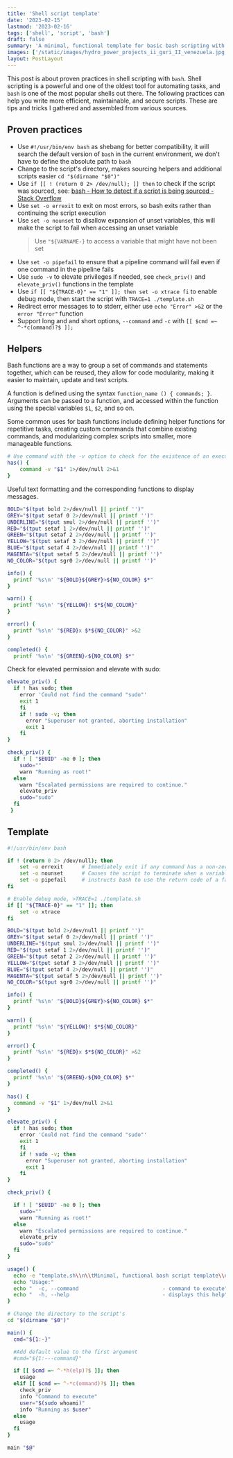 ```yaml
---
title: 'Shell script template'
date: '2023-02-15'
lastmod: '2023-02-16'
tags: ['shell', 'script', 'bash']
draft: false
summary: 'A minimal, functional template for basic bash scripting with proven practices'
images: ['/static/images/hydro_power_projects_ii_guri_II_venezuela.jpg']
layout: PostLayout
---
```


This post is about proven practices in shell scripting with `bash`. Shell scripting is a powerful and one of the oldest tool for automating tasks, and `bash` is one of the most popular shells out there. The following practices can help you write more efficient, maintainable, and secure scripts. These are tips and tricks I gathered and assembled from various sources.

## Proven practices

- Use `#!/usr/bin/env bash` as shebang for better compatibility, it will search the default version of  `bash` in the current environment, we don't have to define the absolute path to `bash`
- Change to the script's directory, makes sourcing helpers and additional scripts easier `cd "$(dirname "$0")"`
- Use `if [[ ! (return 0 2> /dev/null); ]] then` to check if the script was sourced, see: [bash - How to detect if a script is being sourced - Stack Overflow](https://stackoverflow.com/questions/2683279/how-to-detect-if-a-script-is-being-sourced/28776166#28776166)
- Use `set -o errexit` to exit on most errors, so bash exits rather than continuing the script execution
- Use `set -o nounset` to disallow expansion of unset variables, this will make the script to fail when accessing an unset variable
  > Use `"${VARNAME-}` to access a variable that might have not been set
- Use `set -o pipefail`  to ensure that a pipeline command will fail even if one command in the pipeline fails
- Use `sudo -v` to elevate privileges if needed, see `check_priv()` and `elevate_priv()` functions in the template
- Use `if [[ "${TRACE-0}" == "1" ]]; then set -o xtrace fi` to enable debug mode, then start the script with `TRACE=1 ./template.sh`
- Redirect error messages to to stderr, either use `echo "Error" >&2` or the `error "Error"` function
- Support long and and short options, `--command` and `-c` with `[[ $cmd =~ ^-*c(ommand)?$ ]];`

## Helpers

Bash functions are a way to group a set of commands and statements together, which can be reused, they allow for code modularity, making it easier to maintain, update and test scripts.

A function is defined using the syntax `function_name () { commands; }`. Arguments can be passed to a function, and accessed within the function using the special variables `$1`, `$2`, and so on.

Some common uses for bash functions include defining helper functions for repetitive tasks, creating custom commands that combine existing commands, and modularizing complex scripts into smaller, more manageable functions.

``` bash
# Use command with the -v option to check for the existence of an executable
has() {
	command -v "$1" 1>/dev/null 2>&1
} 
```

Useful text formatting and the corresponding functions to display messages.

``` bash
BOLD="$(tput bold 2>/dev/null || printf '')"
GREY="$(tput setaf 0 2>/dev/null || printf '')"
UNDERLINE="$(tput smul 2>/dev/null || printf '')"
RED="$(tput setaf 1 2>/dev/null || printf '')"
GREEN="$(tput setaf 2 2>/dev/null || printf '')"
YELLOW="$(tput setaf 3 2>/dev/null || printf '')"
BLUE="$(tput setaf 4 2>/dev/null || printf '')"
MAGENTA="$(tput setaf 5 2>/dev/null || printf '')"
NO_COLOR="$(tput sgr0 2>/dev/null || printf '')"

info() {
  printf '%s\n' "${BOLD}${GREY}>${NO_COLOR} $*"
}

warn() {
  printf '%s\n' "${YELLOW}! $*${NO_COLOR}"
}

error() {
  printf '%s\n' "${RED}x $*${NO_COLOR}" >&2
}

completed() {
  printf '%s\n' "${GREEN}✓${NO_COLOR} $*"

```

Check for elevated permission and elevate with sudo:

``` bash
elevate_priv() {
  if ! has sudo; then
    error 'Could not find the command "sudo"'
    exit 1
    fi
    if ! sudo -v; then
      error "Superuser not granted, aborting installation"
      exit 1
    fi
}

check_priv() {
  if ! [ "$EUID" -ne 0 ]; then
    sudo=""
    warn "Running as root!"
  else
    warn "Escalated permissions are required to continue."
    elevate_priv
    sudo="sudo"
  fi
 }
```

## Template

``` bash
#!/usr/bin/env bash

if ! (return 0 2> /dev/null); then
    set -o errexit      # Immediately exit if any command has a non-zero exit status
    set -o nounset      # Causes the script to terminate when a variable is referenced that is not previously defined
    set -o pipefail     # instructs bash to use the return code of a failed command within a pipline as the return code of the whole pipeline
fi

# Enable debug mode, >TRACE=1 ./template.sh
if [[ "${TRACE-0}" == "1" ]]; then
    set -o xtrace
fi

BOLD="$(tput bold 2>/dev/null || printf '')"
GREY="$(tput setaf 0 2>/dev/null || printf '')"
UNDERLINE="$(tput smul 2>/dev/null || printf '')"
RED="$(tput setaf 1 2>/dev/null || printf '')"
GREEN="$(tput setaf 2 2>/dev/null || printf '')"
YELLOW="$(tput setaf 3 2>/dev/null || printf '')"
BLUE="$(tput setaf 4 2>/dev/null || printf '')"
MAGENTA="$(tput setaf 5 2>/dev/null || printf '')"
NO_COLOR="$(tput sgr0 2>/dev/null || printf '')"

info() {
  printf '%s\n' "${BOLD}${GREY}>${NO_COLOR} $*"
}

warn() {
  printf '%s\n' "${YELLOW}! $*${NO_COLOR}"
}

error() {
  printf '%s\n' "${RED}x $*${NO_COLOR}" >&2
}

completed() {
  printf '%s\n' "${GREEN}✓${NO_COLOR} $*"
}

has() {
  command -v "$1" 1>/dev/null 2>&1
}

elevate_priv() {
  if ! has sudo; then
    error 'Could not find the command "sudo"'
    exit 1
    fi
    if ! sudo -v; then
      error "Superuser not granted, aborting installation"
      exit 1
    fi
}

check_priv() {

  if ! [ "$EUID" -ne 0 ]; then
    sudo=""
    warn "Running as root!"
  else
    warn "Escalated permissions are required to continue."
    elevate_priv
    sudo="sudo"
  fi
}

usage() {
  echo -e "template.sh\\n\\tMinimal, functional bash script template\\n"
  echo "Usage:"
  echo "  -c, --command                           - command to execute"
  echo "  -h, --help                              - displays this help"
}

# Change the directory to the script's
cd "$(dirname "$0")"

main() {
  cmd="${1:-}"

  #Add default value to the first argument
  #cmd="${1:---command}"

  if [[ $cmd =~ ^-*h(elp)?$ ]]; then
    usage
  elif [[ $cmd =~ ^-*c(ommand)?$ ]]; then
    check_priv
    info "Command to execute"
    user="$(sudo whoami)"
    info "Running as $user"
  else
    usage
  fi
}

main "$@"
```
